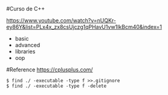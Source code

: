 #Curso de C++

https://www.youtube.com/watch?v=nUQKr-ey86Y&list=PLx4x_zx8csUjczg1qPHavU1vw1IkBcm40&index=1

- basic
- advanced
- libraries
- oop

#Reference
https://cplusplus.com/


```shell script
$ find ./ -executable -type f >>.gitignore
$ find ./ -executable -type f -delete
```
